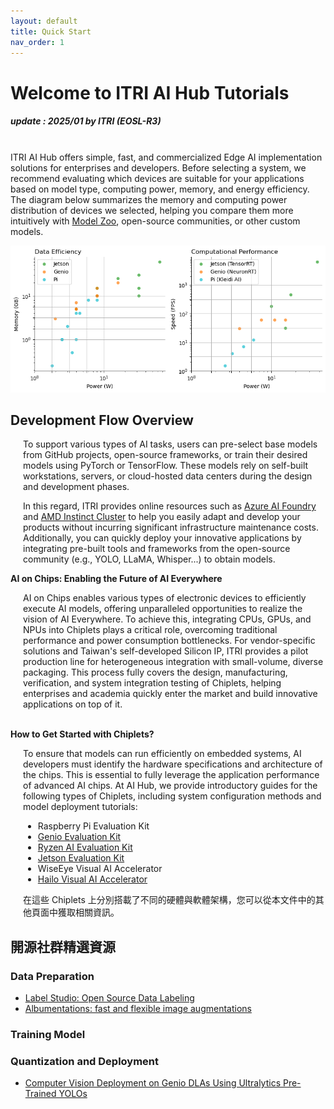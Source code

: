 ```yaml
---
layout: default
title: Quick Start
nav_order: 1
---
```


# Welcome to ITRI AI Hub Tutorials
##### update : 2025/01 by ITRI (EOSL-R3)

<br>ITRI AI Hub offers simple, fast, and commercialized Edge AI implementation solutions for enterprises and developers. Before selecting a system, we recommend evaluating which devices are suitable for your applications based on model type, computing power, memory, and energy efficiency. The diagram below summarizes the memory and computing power distribution of devices we selected, helping you compare them more intuitively with <a href="https://github.com/R300-AI/ITRI-AI-Hub/tree/main/Model-Zoo">Model Zoo</a>, open-source communities, or other custom models.

<div align="center">
<img src="docs/assets/images/pages/metric_of_all_devices.png" width="760"/>
</div>

## **Development Flow Overview**

<div style="margin-left: 20px;">
<p>To support various types of AI tasks, users can pre-select base models from GitHub projects, open-source frameworks, or train their desired models using PyTorch or TensorFlow. These models rely on self-built workstations, servers, or cloud-hosted data centers during the design and development phases. 

In this regard, ITRI provides online resources such as <a href="https://azure.microsoft.com/en-us/products/machine-learning">Azure AI Foundry</a> and <a href="https://www.aita.org.tw/News/news_more?id=82a8da71e7cc4cf6acb657a789165822">AMD Instinct Cluster</a> to help you easily adapt and develop your products without incurring significant infrastructure maintenance costs. Additionally, you can quickly deploy your innovative applications by integrating pre-built tools and frameworks from the open-source community (e.g., YOLO, LLaMA, Whisper...) to obtain models.</p>
</div>

<strong>AI on Chips: Enabling the Future of AI Everywhere</strong>
<div style="margin-left: 20px;">
AI on Chips enables various types of electronic devices to efficiently execute AI models, offering unparalleled opportunities to realize the vision of AI Everywhere. To achieve this, integrating CPUs, GPUs, and NPUs into Chiplets plays a critical role, overcoming traditional performance and power consumption bottlenecks. For vendor-specific solutions and Taiwan's self-developed Silicon IP, ITRI provides a pilot production line for heterogeneous integration with small-volume, diverse packaging. This process fully covers the design, manufacturing, verification, and system integration testing of Chiplets, helping enterprises and academia quickly enter the market and build innovative applications on top of it.
</div><br>


<strong>How to Get Started with Chiplets?</strong>
<div style="margin-left: 20px;">
To ensure that models can run efficiently on embedded systems, AI developers must identify the hardware specifications and architecture of the chips. This is essential to fully leverage the application performance of advanced AI chips. At AI Hub, we provide introductory guides for the following types of Chiplets, including system configuration methods and model deployment tutorials:

<ul>
    <li>Raspberry Pi Evaluation Kit</li>
    <li><a href="https://r300-ai.github.io/ITRI-AI-Hub/docs/genio-evk.html">Genio Evaluation Kit</a></li>
    <li><a href="https://r300-ai.github.io/ITRI-AI-Hub/docs/ryzen.html">Ryzen AI Evaluation Kit</a></li>
    <li><a href="https://r300-ai.github.io/ITRI-AI-Hub/docs/jetson-evk.html">Jetson Evaluation Kit</a></li>
    <li>WiseEye Visual AI Accelerator</li>
    <li><a href="https://r300-ai.github.io/ITRI-AI-Hub/docs/hailo.html">Hailo Visual AI Accelerator</a></li>
</ul>

在這些 Chiplets 上分別搭載了不同的硬體與軟體架構，您可以從本文件中的其他頁面中獲取相關資訊。
</div>

## **開源社群精選資源**
### Data Preparation
* [Label Studio: Open Source Data Labeling](https://labelstud.io/)
* [Albumentations: fast and flexible image augmentations](https://albumentations.ai/)

### Training Model

### Quantization and Deployment
* [Computer Vision Deployment on Genio DLAs Using Ultralytics Pre-Trained YOLOs]()
